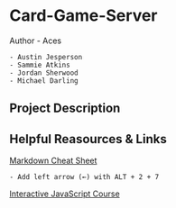 # Card-Game-Server
Author - Aces

    - Austin Jesperson
    - Sammie Atkins
    - Jordan Sherwood
    - Michael Darling

## Project Description

## Helpful Reasources & Links
[Markdown Cheat Sheet](https://www.markdownguide.org/cheat-sheet/)
    
    - Add left arrow (←) with ALT + 2 + 7

[Interactive JavaScript Course](https://www.freecodecamp.org/learn/javascript-algorithms-and-data-structures/basic-javascript/)
